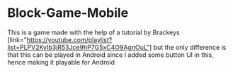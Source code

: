 # Block-Game-Mobile
This is a game made with the help of a tutorial by Brackeys [link="https://youtube.com/playlist?list=PLPV2KyIb3jR53Jce9hP7G5xC4O9AgnOuL"]
but the only difference is that this can be played in Android since I added some button UI in this, hence making it playable for Android

